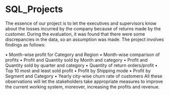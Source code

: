 # SQL_Projects

The essence of our project is to let the executives and supervisors know about the losses incurred by the company because of returns made by the customer. During the evaluation, it was found that there were some discrepancies in the data, so an assumption was made. The project involves findings as follows:


• Month-wise profit for Category and Region
• Month-wise comparison of profits
• Profit and Quantity sold by Month and category
• Profit and Quantity sold by quarter and category
• Quantity of return orders/profit
• Top 10 most and least sold profit
• Profit by Shipping mode
• Profit by Segment and Category
• Yearly city-wise churn rate of customers
All these observations will let the stakeholders take appropriate measures to improve the current working system, moreover, increasing the profits and revenue.

